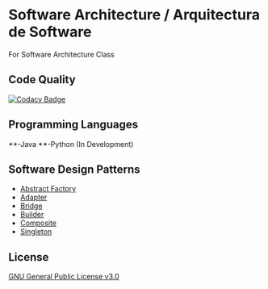 # Software Architecture / Arquitectura de Software
For Software Architecture Class

## Code Quality
[![Codacy Badge](https://api.codacy.com/project/badge/Grade/b5b753549e334d3c9394fb354c375649)](https://app.codacy.com/app/Dreivko/ASO?utm_source=github.com&utm_medium=referral&utm_content=Dreivko/ASO&utm_campaign=Badge_Grade_Dashboard)

## Programming Languages
**-Java
**-Python (In Development)

## Software Design Patterns
  - [Abstract Factory](https://github.com/Dreivko/ASO/tree/master/ASO/ASO/src/abstractFactory)
  - [Adapter](https://github.com/Dreivko/ASO/tree/master/ASO/ASO/src/adapter)
  - [Bridge](https://github.com/Dreivko/ASO/tree/master/ASO/ASO/src/bridge)
  - [Builder](https://github.com/Dreivko/ASO/tree/master/ASO/ASO/src/builder)
  - [Composite](https://github.com/Dreivko/ASO/tree/master/ASO/ASO/src/composite)
  - [Singleton](https://github.com/Dreivko/ASO/tree/master/ASO/ASO/src/Singleton)
  
## License
[GNU General Public License v3.0](https://choosealicense.com/licenses/gpl-3.0/)